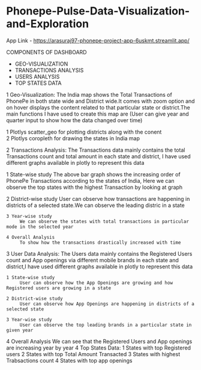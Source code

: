 # Phonepe-Pulse-Data-Visualization-and-Exploration

App Link -  https://arasuraj97-phonepe-project-app-6uskmt.streamlit.app/

COMPONENTS OF DASHBOARD
* GEO-VISUALIZATION
* TRANSACTIONS ANALYSIS
* USERS ANALYSIS
* TOP STATES DATA


1 Geo-Visualization: 
        The India map shows the Total Transactions of PhonePe in both state wide and District wide.It comes with zoom option and on hover displays the content related to that particular state or district.The main functions I have used to create this map are (User can give year and quarter input to show how the data changed over time)

   1 Plotlys scatter_geo for plotting districts along with the conent    
   2 Plotlys coropleth for drawing the states in India map   

2 Transactions Analysis: 
       The Transactions data mainly contains the total Transactions count and total amount in each state and district, I have used different graphs available in plotly to represent this data

   1 State-wise study
        The above bar graph shows the increasing order of PhonePe Transactions according to the states of India, 
Here we can observe the top states with the highest Transaction by looking at graph

   2 District-wise study
         User can observe how transactions are happening in districts of a selected state.We can observe the 
leading distric in a state

    3 Year-wise study   
         We can observe the states with total transactions in particular mode in the selected year

    4 Overall Analysis
         To show how the transactions drastically increased with time
         
3 User Data Analysis: 
      The Users data mainly contains the Registered Users count and App openings via different mobile brands in each state and district,I have used different graphs available in plotly to represent this data

    1 State-wise study
         User can observe how the App Openings are growing and how Registered users are growing in a state

    2 District-wise study
         User can observe how App Openings are happening in districts of a selected state

    3 Year-wise study   
         User can observe the top leading brands in a particular state in given year

  4 Overall Analysis
      We can see that the Registered Users and App openings are increasing year by year
    4  Top States Data: 
       1 States with top Registered users 
       2 States with top Total Amount Transacted 
       3 States with highest Trabsactions count 
       4 States with top app openings
